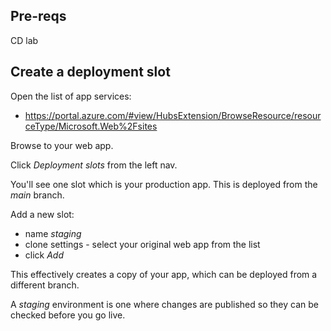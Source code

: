

## Pre-reqs

CD lab

## Create a deployment slot

Open the list of app services:

- https://portal.azure.com/#view/HubsExtension/BrowseResource/resourceType/Microsoft.Web%2Fsites

Browse to your web app.

Click _Deployment slots_ from the left nav.

You'll see one slot which is your production app. This is deployed from the _main_ branch.

Add a new slot:

- name _staging_
- clone settings - select your original web app from the list
- click _Add_

This effectively creates a copy of your app, which can be deployed from a different branch.

A _staging_ environment is one where changes are published so they can be checked before you go live.


